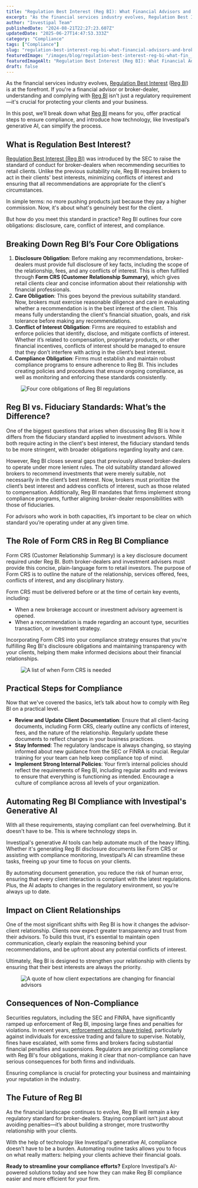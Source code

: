 ```yaml
---
title: "Regulation Best Interest (Reg BI): What Financial Advisors and Broker-Dealers Need to Know"
excerpt: "As the financial services industry evolves, Regulation Best Interest ( Reg BI ) is at the forefront."
author: "Investipal Team"
publishedDate: "2024-08-21T22:27:23.607Z"
updatedDate: "2025-06-27T14:47:53.333Z"
category: "Compliance"
tags: ["Compliance"]
slug: "regulation-best-interest-reg-bi-what-financial-advisors-and-broker-dealers-need-to-know"
featuredImage: "/images/blog/regulation-best-interest-reg-bi-what-fin__66e20068e1cf256304178bbe_Regulation_20Best_20Inter.png"
featuredImageAlt: "Regulation Best Interest (Reg BI): What Financial Advisors and Broker-Dealers Need to Know"
draft: false
---
```

<p id="">As the financial services industry evolves, <a rel="noopener noreferrer" target="_blank" href="https://www.sec.gov/regulation-best-interest">Regulation Best Interest</a> (<a href="/features/regulation-best-interest-generator">Reg BI</a>) is at the forefront. If you're a financial advisor or broker-dealer, understanding and complying with <a href="/features/regulation-best-interest-generator">Reg BI</a> isn't just a regulatory requirement—it's crucial for protecting your clients and your business.</p><p id="">In this post, we’ll break down what <a href="/features/regulation-best-interest-generator">Reg BI</a> means for you, offer practical steps to ensure compliance, and introduce how technology, like Investipal’s generative AI, can simplify the process.</p><h2 id="">What is Regulation Best Interest?</h2><p id=""><a rel="noopener noreferrer" target="_blank" href="https://www.finra.org/rules-guidance/key-topics/regulation-best-interest" id="">Regulation Best Interest (Reg BI)</a> was introduced by the SEC to raise the standard of conduct for broker-dealers when recommending securities to retail clients. Unlike the previous suitability rule, Reg BI requires brokers to act in their clients' best interests, minimizing conflicts of interest and ensuring that all recommendations are appropriate for the client's circumstances.</p><p id="">In simple terms: no more pushing products just because they pay a higher commission. Now, it's about what's genuinely best for the client.</p><p id="">But how do you meet this standard in practice? Reg BI outlines four core obligations: disclosure, care, conflict of interest, and compliance.</p><h2 id="">Breaking Down Reg BI’s Four Core Obligations</h2><ol id=""><li id=""><strong id="">Disclosure Obligation</strong>: Before making any recommendations, broker-dealers must provide full disclosure of key facts, including the scope of the relationship, fees, and any conflicts of interest. This is often fulfilled through <strong id="">Form CRS (Customer Relationship Summary)</strong>, which gives retail clients clear and concise information about their relationship with financial professionals.<strong id="">‍</strong></li><li id=""><strong id="">Care Obligation</strong>: This goes beyond the previous suitability standard. Now, brokers must exercise reasonable diligence and care in evaluating whether a recommendation is in the best interest of the client. This means fully understanding the client's financial situation, goals, and risk tolerance before making any recommendations.<strong id="">‍</strong></li><li id=""><strong id="">Conflict of Interest Obligation</strong>:&nbsp;Firms are required to establish and enforce policies that identify, disclose, and mitigate conflicts of interest. Whether it’s related to compensation, proprietary products, or other financial incentives, conflicts of interest should be managed to ensure that they don’t interfere with acting in the client’s best interest.<strong id="">‍</strong></li><li id=""><strong id=""> Compliance Obligation</strong>: Firms must establish and maintain robust compliance programs to ensure adherence to Reg BI. This includes creating policies and procedures that ensure ongoing compliance, as well as monitoring and enforcing these standards consistently.</li></ol><figure id="" class="w-richtext-figure-type-image w-richtext-align-fullwidth" data-rt-type="image" data-rt-align="fullwidth"><div id=""><img src="/images/blog/regulation-best-interest-reg-bi-what-fin__66c669cb3adee93e09edd3a2_66c662b23bd2e52fe00b8d98_.png" loading="lazy" alt="Four core obligations of Reg BI regulations" width="auto" height="auto" id=""></div></figure><h2 id="">Reg BI vs. Fiduciary Standards: What’s the Difference?</h2><p id="">One of the biggest questions that arises when discussing Reg BI is how it differs from the fiduciary standard applied to investment advisors. While both require acting in the client's best interest, the fiduciary standard tends to be more stringent, with broader obligations regarding loyalty and care.</p><p id="">However, Reg BI closes several gaps that previously allowed broker-dealers to operate under more lenient rules. The old suitability standard allowed brokers to recommend investments that were merely suitable, not necessarily in the client’s best interest. Now, brokers must prioritize the client’s best interest and address conflicts of interest, such as those related to compensation. Additionally, Reg BI mandates that firms implement strong compliance programs, further aligning broker-dealer responsibilities with those of fiduciaries.</p><p id="">For advisors who work in both capacities, it’s important to be clear on which standard you’re operating under at any given time.</p><h2 id="">The Role of Form CRS in Reg BI Compliance</h2><p id="">Form CRS (Customer Relationship Summary) is a key disclosure document required under Reg BI. Both broker-dealers and investment advisers must provide this concise, plain-language form to retail investors. The purpose of Form CRS is to outline the nature of the relationship, services offered, fees, conflicts of interest, and any disciplinary history.</p><p id="">Form CRS must be delivered before or at the time of certain key events, including:</p><ul id=""><li id="">When a new brokerage account or investment advisory agreement is opened.</li><li id="">When a recommendation is made regarding an account type, securities transaction, or investment strategy.</li></ul><p id="">Incorporating Form CRS into your compliance strategy ensures that you're fulfilling Reg BI's disclosure obligations and maintaining transparency with your clients, helping them make informed decisions about their financial relationships.</p><figure id="" class="w-richtext-figure-type-image w-richtext-align-fullwidth" style="max-width:2240px" data-rt-type="image" data-rt-align="fullwidth" data-rt-max-width="2240px"><div id=""><img src="/images/blog/regulation-best-interest-reg-bi-what-fin__66c669cb3adee93e09edd3a8_66c666a67ebc30f0d39add94_.png" loading="lazy" alt="A list of when Form CRS is needed" width="auto" height="auto" id=""></div></figure><h2 id="">Practical Steps for Compliance</h2><p id="">Now that we've covered the basics, let’s talk about how to comply with Reg BI on a practical level.</p><ul id=""><li id=""><strong id="">Review and Update Client Documentation</strong>: Ensure that all client-facing documents, including Form CRS, clearly outline any conflicts of interest, fees, and the nature of the relationship. Regularly update these documents to reflect changes in your business practices.</li><li id=""><strong id="">Stay Informed</strong>: The regulatory landscape is always changing, so staying informed about new guidance from the SEC or FINRA is crucial. Regular training for your team can help keep compliance top of mind.</li><li id=""><strong id="">Implement Strong Internal Policies</strong>: Your firm’s internal policies should reflect the requirements of Reg BI, including regular audits and reviews to ensure that everything is functioning as intended. Encourage a culture of compliance across all levels of your organization.</li></ul><h2 id="">Automating Reg BI Compliance with Investipal's Generative AI</h2><p id="">With all these requirements, staying compliant can feel overwhelming. But it doesn't have to be. This is where technology steps in.</p><p id="">Investipal's generative AI tools can help automate much of the heavy lifting. Whether it's generating Reg BI disclosure documents like Form CRS or assisting with compliance monitoring, Investipal’s AI can streamline these tasks, freeing up your time to focus on your clients.</p><p id="">By automating document generation, you reduce the risk of human error, ensuring that every client interaction is compliant with the latest regulations. Plus, the AI adapts to changes in the regulatory environment, so you’re always up to date.</p><h2 id="">Impact on Client Relationships</h2><p id="">One of the most significant shifts with Reg BI is how it changes the advisor-client relationship. Clients now expect greater transparency and trust from their advisors. To build this trust, it's essential to maintain open communication, clearly explain the reasoning behind your recommendations, and be upfront about any potential conflicts of interest.</p><p id="">Ultimately, Reg BI is designed to strengthen your relationship with clients by ensuring that their best interests are always the priority.</p><figure id="" class="w-richtext-figure-type-image w-richtext-align-fullwidth" style="max-width:2240px" data-rt-type="image" data-rt-align="fullwidth" data-rt-max-width="2240px"><div id=""><img src="/images/blog/regulation-best-interest-reg-bi-what-fin__66c669cb3adee93e09edd3a5_66c662be3c98973d2827d626_.png" loading="lazy" alt="A quote of how client expectations are changing for financial advisors" width="auto" height="auto" id=""></div></figure><h2 id="">Consequences of Non-Compliance</h2><p id="">Securities regulators, including the SEC and FINRA, have significantly ramped up enforcement of Reg BI, imposing large fines and penalties for violations. In recent years, <a rel="noopener noreferrer" target="_blank" href="https://www.thomsonreuters.com/en-us/posts/investigation-fraud-and-risk/reg-bi-enforcement/" id="">enforcement actions have tripled</a>, particularly against individuals for excessive trading and failure to supervise. Notably, fines have escalated, with some firms and brokers facing substantial financial penalties and suspensions. Regulators are prioritizing compliance with Reg BI's four obligations, making it clear that non-compliance can have serious consequences for both firms and individuals.</p><p id="">Ensuring compliance is crucial for protecting your business and maintaining your reputation in the industry.</p><h2 id="">The Future of Reg BI</h2><p id="">As the financial landscape continues to evolve, Reg BI will remain a key regulatory standard for broker-dealers. Staying compliant isn’t just about avoiding penalties—it’s about building a stronger, more trustworthy relationship with your clients.</p><p id="">With the help of technology like Investipal's generative AI, compliance doesn’t have to be a burden. Automating routine tasks allows you to focus on what really matters: helping your clients achieve their financial goals.</p><p id=""><strong id="">Ready to streamline your compliance efforts?</strong> Explore Investipal’s AI-powered solutions today and see how they can make Reg BI compliance easier and more efficient for your firm.</p>